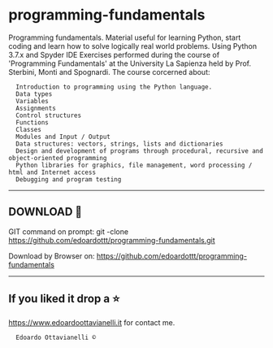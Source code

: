 # programming-fundamentals
Programming fundamentals. 
Material useful for learning Python, start coding and learn how to solve logically real world problems.
Using Python 3.7.x and Spyder IDE
Exercises performed during the course of 'Programming Fundamentals' at the University La Sapienza held by Prof. Sterbini, Monti and Spognardi.
The course corcerned about:

      Introduction to programming using the Python language. 
      Data types
      Variables
      Assignments
      Control structures
      Functions
      Classes
      Modules and Input / Output
      Data structures: vectors, strings, lists and dictionaries
      Design and development of programs through procedural, recursive and object-oriented programming
      Python libraries for graphics, file management, word processing / html and Internet access
      Debugging and program testing

-------------------------------------------------
DOWNLOAD 📡
-------------------------------------------------

GIT command on prompt: git -clone https://github.com/edoardottt/programming-fundamentals.git

Download by Browser on: https://github.com/edoardottt/programming-fundamentals

--------------------------
If you liked it drop a :star:
--------------------------

https://www.edoardoottavianelli.it for contact me.


      Edoardo Ottavianelli ©

